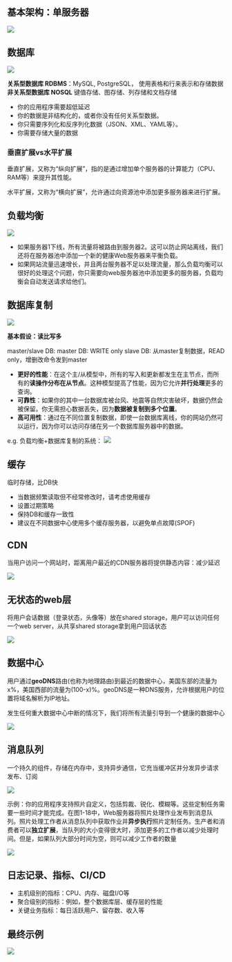 ## 基本架构：单服务器

![](assets/基本架构组件/image-20240905173326590.png)

## 数据库

![](assets/基本架构组件/image-20240905173459343.png)

**关系型数据库 RDBMS**：MySQL, PostgreSQL， 使用表格和行来表示和存储数据
**非关系型数据库 NOSQL**
键值存储、图存储、列存储和文档存储

- 你的应用程序需要超低延迟
- 你的数据是非结构化的，或者你没有任何关系型数据。
- 你只需要序列化和反序列化数据（JSON、XML、YAML等）。
- 你需要存储大量的数据

### 垂直扩展vs水平扩展

垂直扩展，又称为“纵向扩展”，指的是通过增加单个服务器的计算能力（CPU、RAM等）来提升其性能。

水平扩展，又称为“横向扩展”，允许通过向资源池中添加更多服务器来进行扩展。

## 负载均衡

![](assets/基本架构组件/image-20240905173736209.png)

- 如果服务器1下线，所有流量将被路由到服务器2。这可以防止网站离线，我们还将在服务器池中添加一个新的健康Web服务器来平衡负载。
- 如果网站流量迅速增长，并且两台服务器不足以处理流量，那么负载均衡可以很好的处理这个问题，你只需要向web服务器池中添加更多的服务器，负载均衡会自动发送请求给他们。

## 数据库复制

![](assets/基本架构组件/image-20240905174539320.png)

**基本假设：读比写多**

master/slave DB:
master DB: WRITE only
slave DB: 从master复制数据，READ only，增删改命令发到master

- **更好的性能**：在这个主/从模型中，所有的写入和更新都发生在主节点，而所有的**读操作分布在从节点**。这种模型提高了性能，因为它允许**并行处理**更多的查询。
- **可靠性**：如果你的其中一台数据库被台风、地震等自然灾害破坏，数据仍然会被保留。你无需担心数据丢失，因为**数据被复制到多个位置**。
- **高可用性**：通过在不同位置复制数据，即使一台数据库离线，你的网站仍然可以运行，因为你可以访问存储在另一个数据库服务器中的数据。

e.g. 负载均衡+数据库复制的系统：
![](assets/基本架构组件/image-20240905175042124.png)

## 缓存

临时存储，比DB快

- 当数据频繁读取但不经常修改时，请考虑使用缓存
- 设置过期策略
- 保持DB和缓存一致性
- 建议在不同数据中心使用多个缓存服务器，以避免单点故障(SPOF)

## CDN

当用户访问一个网站时，距离用户最近的CDN服务器将提供静态内容：减少延迟

![](assets/基本架构组件/image-20240905175605239.png)

## 无状态的web层

将用户会话数据（登录状态，头像等）放在shared storage，用户可以访问任何一个web server，从共享shared storage拿到用户回话状态

![](assets/基本架构组件/image-20240906101323930.png)

## 数据中心

用户通过**geoDNS**路由(也称为地理路由)到最近的数据中心，美国东部的流量为x%，美国西部的流量为(100-x)%。geoDNS是一种DNS服务，允许根据用户的位置将域名解析为IP地址。

发生任何重大数据中心中断的情况下，我们将所有流量引导到一个健康的数据中心

![](assets/基本架构组件/image-20240906102146914.png)

## 消息队列

一个持久的组件，存储在内存中，支持异步通信，它充当缓冲区并分发异步请求
发布、订阅

![](assets/基本架构组件/image-20240906102916739.png)

示例：你的应用程序支持照片自定义，包括剪裁、锐化、模糊等。这些定制任务需要一些时间才能完成。在图1-18中，Web服务器将照片处理作业发布到消息队列。照片处理工作者从消息队列中获取作业并**异步执行**照片定制任务。生产者和消费者可以**独立扩展**，当队列的大小变得很大时，添加更多的工作者以减少处理时间。但是，如果队列大部分时间为空，则可以减少工作者的数量

![](assets/基本架构组件/image-20240906103329066.png)

## 日志记录、指标、CI/CD

- 主机级别的指标：CPU、内存、磁盘I/O等
- 聚合级别的指标：例如，整个数据库层、缓存层的性能
- 关键业务指标：每日活跃用户、留存数、收入等

## 最终示例

![](assets/基本架构组件/image-20240906103725514.png)

